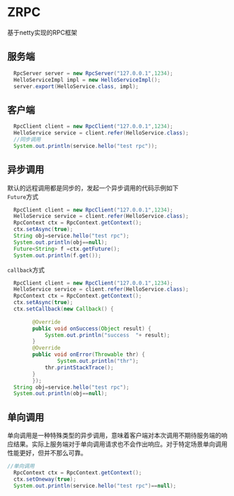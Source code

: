 # ZRPC
基于netty实现的RPC框架

## 服务端
```java
  RpcServer server = new RpcServer("127.0.0.1",1234);
  HelloServiceImpl impl = new HelloServiceImpl();
  server.export(HelloService.class, impl);
```
## 客户端
```java
  RpcClient client = new RpcClient("127.0.0.1",1234);
  HelloService service = client.refer(HelloService.class);
  //同步调用
  System.out.println(service.hello("test rpc"));
```
## 异步调用  
默认的远程调用都是同步的，发起一个异步调用的代码示例如下  
`Future`方式
```java
  RpcClient client = new RpcClient("127.0.0.1",1234);
  HelloService service = client.refer(HelloService.class);
  RpcContext ctx = RpcContext.getContext();
  ctx.setAsync(true);
  String obj=service.hello("test rpc");
  System.out.println(obj==null);
  Future<String> f =ctx.getFuture();
  System.out.println(f.get());
```
`callback`方式
```java
  RpcClient client = new RpcClient("127.0.0.1",1234);
  HelloService service = client.refer(HelloService.class);
  RpcContext ctx = RpcContext.getContext();
  ctx.setAsync(true);
  ctx.setCallback(new Callback() {
			
		@Override
		public void onSuccess(Object result) {
			System.out.println("success  "+ result);
		}
		@Override
		public void onError(Throwable thr) {
		        System.out.println("thr");
			thr.printStackTrace();
		}
		});
  String obj=service.hello("test rpc");
  System.out.println(obj==null);
```
## 单向调用
单向调用是一种特殊类型的异步调用，意味着客户端对本次调用不期待服务端的响应结果。实际上服务端对于单向调用请求也不会作出响应。对于特定场景单向调用性能更好，但并不那么可靠。
```java
//单向调用
  RpcContext ctx = RpcContext.getContext();
  ctx.setOneway(true);
  System.out.println(service.hello("test rpc")==null);
```

